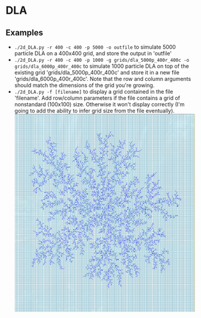 # DLA

## Examples
* `./2d_DLA.py -r 400 -c 400 -p 5000 -o outfile` to simulate 5000 particle DLA on a 400x400 grid, and store the output in 'outfile'
* `./2d_DLA.py -r 400 -c 400 -p 1000 -g grids/dla_5000p_400r_400c -o grids/dla_6000p_400r_400c` to simulate 1000 particle DLA on top of the existing grid 'grids/dla_5000p_400r_400c' and store it in a new file 'grids/dla_6000p_400r_400c'. Note that the row and column arguments should match the
    dimensions of the grid you're growing.
* `./2d_DLA.py -f [filename]` to display a grid contained in the file 'filename'. Add row/column parameters if the file contains a grid of nonstandard (100x100) size. Otherwise it won't display correctly (I'm going to add the ability to infer grid size from the file eventually).
![example](examples/15000p_400x400.PNG)
